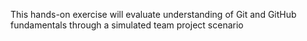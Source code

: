 This hands-on exercise will evaluate understanding of Git and GitHub fundamentals
through a simulated team project scenario